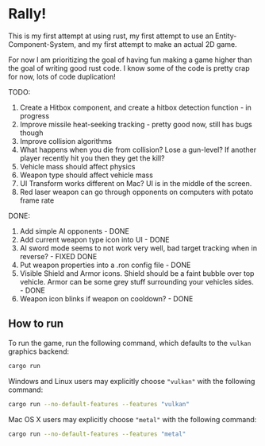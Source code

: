 # Rally!

This is my first attempt at using rust, my first attempt to use an Entity-Component-System, and my first attempt to make an actual 2D game.

For now I am prioritizing the goal of having fun making a game higher than the goal of writing good rust code. I know some of the code is pretty crap for now, lots of code duplication!

TODO:
1. Create a Hitbox component, and create a hitbox detection function - in progress
1. Improve missile heat-seeking tracking - pretty good now, still has bugs though
1. Improve collision algorithms
1. What happens when you die from collision? Lose a gun-level? If another player recently hit you then they get the kill?
1. Vehicle mass should affect physics
1. Weapon type should affect vehicle mass
1. UI Transform works different on Mac? UI is in the middle of the screen.
1. Red laser weapon can go through opponents on computers with potato frame rate

DONE:
1. Add simple AI opponents - DONE
1. Add current weapon type icon into UI - DONE
1. AI sword mode seems to not work very well, bad target tracking when in reverse? - FIXED DONE
1. Put weapon properties into a .ron config file - DONE
1. Visible Shield and Armor icons. Shield should be a faint bubble over top vehicle. Armor can be some grey stuff surrounding your vehicles sides. - DONE
1. Weapon icon blinks if weapon on cooldown? - DONE

## How to run

To run the game, run the following command, which defaults to the `vulkan` graphics backend:

```bash
cargo run
```

Windows and Linux users may explicitly choose `"vulkan"` with the following command:

```bash
cargo run --no-default-features --features "vulkan"
```

Mac OS X users may explicitly choose `"metal"` with the following command:

```bash
cargo run --no-default-features --features "metal"
```

